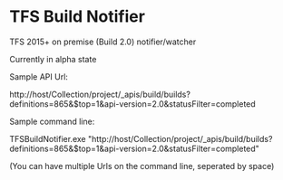 # TFS Build Notifier

TFS 2015+ on premise (Build 2.0) notifier/watcher

Currently in alpha state

Sample API Url: 

http://host/Collection/project/_apis/build/builds?definitions=865&$top=1&api-version=2.0&statusFilter=completed

Sample command line:

TFSBuildNotifier.exe "http://host/Collection/project/_apis/build/builds?definitions=865&$top=1&api-version=2.0&statusFilter=completed"

(You can have multiple Urls on the command line, seperated by space)
